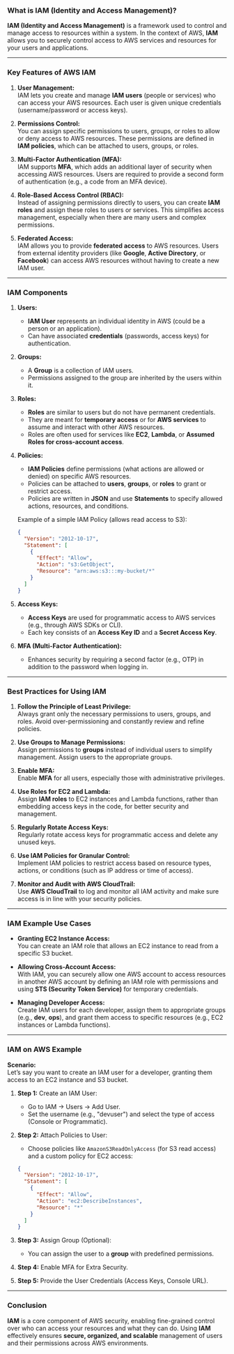### **What is IAM (Identity and Access Management)?**

**IAM (Identity and Access Management)** is a framework used to control and manage access to resources within a system. In the context of AWS, **IAM** allows you to securely control access to AWS services and resources for your users and applications. 

---

### **Key Features of AWS IAM**

1. **User Management:**  
   IAM lets you create and manage **IAM users** (people or services) who can access your AWS resources. Each user is given unique credentials (username/password or access keys).

2. **Permissions Control:**  
   You can assign specific permissions to users, groups, or roles to allow or deny access to AWS resources. These permissions are defined in **IAM policies**, which can be attached to users, groups, or roles.

3. **Multi-Factor Authentication (MFA):**  
   IAM supports **MFA**, which adds an additional layer of security when accessing AWS resources. Users are required to provide a second form of authentication (e.g., a code from an MFA device).

4. **Role-Based Access Control (RBAC):**  
   Instead of assigning permissions directly to users, you can create **IAM roles** and assign these roles to users or services. This simplifies access management, especially when there are many users and complex permissions.

5. **Federated Access:**  
   IAM allows you to provide **federated access** to AWS resources. Users from external identity providers (like **Google**, **Active Directory**, or **Facebook**) can access AWS resources without having to create a new IAM user.

---

### **IAM Components**

1. **Users:**
   - **IAM User** represents an individual identity in AWS (could be a person or an application).
   - Can have associated **credentials** (passwords, access keys) for authentication.
   
2. **Groups:**
   - A **Group** is a collection of IAM users.
   - Permissions assigned to the group are inherited by the users within it.

3. **Roles:**
   - **Roles** are similar to users but do not have permanent credentials.
   - They are meant for **temporary access** or for **AWS services** to assume and interact with other AWS resources.
   - Roles are often used for services like **EC2**, **Lambda**, or **Assumed Roles for cross-account access**.

4. **Policies:**
   - **IAM Policies** define permissions (what actions are allowed or denied) on specific AWS resources.
   - Policies can be attached to **users**, **groups**, or **roles** to grant or restrict access.
   - Policies are written in **JSON** and use **Statements** to specify allowed actions, resources, and conditions.
   
   Example of a simple IAM Policy (allows read access to S3):
   ```json
   {
     "Version": "2012-10-17",
     "Statement": [
       {
         "Effect": "Allow",
         "Action": "s3:GetObject",
         "Resource": "arn:aws:s3:::my-bucket/*"
       }
     ]
   }
   ```

5. **Access Keys:**
   - **Access Keys** are used for programmatic access to AWS services (e.g., through AWS SDKs or CLI).
   - Each key consists of an **Access Key ID** and a **Secret Access Key**.

6. **MFA (Multi-Factor Authentication):**
   - Enhances security by requiring a second factor (e.g., OTP) in addition to the password when logging in.

---

### **Best Practices for Using IAM**

1. **Follow the Principle of Least Privilege:**  
   Always grant only the necessary permissions to users, groups, and roles. Avoid over-permissioning and constantly review and refine policies.

2. **Use Groups to Manage Permissions:**  
   Assign permissions to **groups** instead of individual users to simplify management. Assign users to the appropriate groups.

3. **Enable MFA:**  
   Enable **MFA** for all users, especially those with administrative privileges.

4. **Use Roles for EC2 and Lambda:**  
   Assign **IAM roles** to EC2 instances and Lambda functions, rather than embedding access keys in the code, for better security and management.

5. **Regularly Rotate Access Keys:**  
   Regularly rotate access keys for programmatic access and delete any unused keys.

6. **Use IAM Policies for Granular Control:**  
   Implement IAM policies to restrict access based on resource types, actions, or conditions (such as IP address or time of access).

7. **Monitor and Audit with AWS CloudTrail:**  
   Use **AWS CloudTrail** to log and monitor all IAM activity and make sure access is in line with your security policies.

---

### **IAM Example Use Cases**

- **Granting EC2 Instance Access:**  
  You can create an IAM role that allows an EC2 instance to read from a specific S3 bucket.
  
- **Allowing Cross-Account Access:**  
  With IAM, you can securely allow one AWS account to access resources in another AWS account by defining an IAM role with permissions and using **STS (Security Token Service)** for temporary credentials.

- **Managing Developer Access:**  
  Create IAM users for each developer, assign them to appropriate groups (e.g., **dev**, **ops**), and grant them access to specific resources (e.g., EC2 instances or Lambda functions).

---

### **IAM on AWS Example**

**Scenario:**  
Let’s say you want to create an IAM user for a developer, granting them access to an EC2 instance and S3 bucket.

1. **Step 1:** Create an IAM User:  
   - Go to IAM → Users → Add User.
   - Set the username (e.g., "devuser") and select the type of access (Console or Programmatic).

2. **Step 2:** Attach Policies to User:  
   - Choose policies like `AmazonS3ReadOnlyAccess` (for S3 read access) and a custom policy for EC2 access:
   ```json
   {
     "Version": "2012-10-17",
     "Statement": [
       {
         "Effect": "Allow",
         "Action": "ec2:DescribeInstances",
         "Resource": "*"
       }
     ]
   }
   ```
   
3. **Step 3:** Assign Group (Optional):  
   - You can assign the user to a **group** with predefined permissions.

4. **Step 4:** Enable MFA for Extra Security.

5. **Step 5:** Provide the User Credentials (Access Keys, Console URL).

---

### **Conclusion**  
**IAM** is a core component of AWS security, enabling fine-grained control over who can access your resources and what they can do. Using **IAM** effectively ensures **secure, organized, and scalable** management of users and their permissions across AWS environments.
